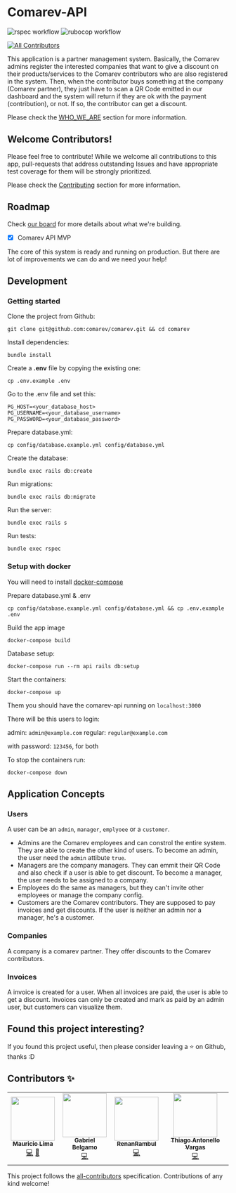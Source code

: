 # Comarev-API

![rspec workflow](https://github.com/belgamo/comarev/actions/workflows/rspec.yml/badge.svg)
![rubocop workflow](https://github.com/belgamo/comarev/actions/workflows/rubocop.yml/badge.svg)

<!-- ALL-CONTRIBUTORS-BADGE:START - Do not remove or modify this section -->
[![All Contributors](https://img.shields.io/badge/all_contributors-3-orange.svg?style=flat-square)](#contributors-)
<!-- ALL-CONTRIBUTORS-BADGE:END -->

This application is a partner management system. Basically, the Comarev admins register the interested companies that want to give a discount on their products/services to the Comarev contributors who are also registered in the system. Then, when the contributor buys something at the company (Comarev partner), they just have to scan a QR Code emitted in our dashboard and the system will return if they are ok with the payment (contribution), or not. If so, the contributor can get a discount.

Please check the [WHO_WE_ARE](WHO_WE_ARE.md) section for more information.

## Welcome Contributors!

Please feel free to contribute! While we welcome all contributions to this app, pull-requests that address outstanding Issues and have appropriate test coverage for them will be strongly prioritized.

Please check the [Contributing](CONTRIBUTING.md) section for more information.

## Roadmap

Check [our board](https://github.com/comarev/comarev/projects/1) for more details about what we're building.

- [x] Comarev API MVP

The core of this system is ready and running on production. But there are lot of improvements we can do and we need your help!

## Development

### Getting started

Clone the project from Github:

    git clone git@github.com:comarev/comarev.git && cd comarev

Install dependencies:

    bundle install

Create a **.env** file by copying the existing one:

    cp .env.example .env

Go to the .env file and set this:

```
PG_HOST=<your_database_host>
PG_USERNAME=<your_database_username>
PG_PASSWORD=<your_database_password>
```

Prepare database.yml:

    cp config/database.example.yml config/database.yml

Create the database:

    bundle exec rails db:create

Run migrations:

    bundle exec rails db:migrate

Run the server:

    bundle exec rails s

Run tests:

    bundle exec rspec

### Setup with docker

You will need to install [docker-compose](https://docs.docker.com/compose/install/)

Prepare database.yml & .env

    cp config/database.example.yml config/database.yml && cp .env.example .env

Build the app image

    docker-compose build

Database setup:

    docker-compose run --rm api rails db:setup

Start the containers:

    docker-compose up

Them you should have the comarev-api running on `localhost:3000`

There will be this users to login:

admin: `admin@example.com`
regular: `regular@example.com`

with password: `123456`, for both

To stop the containers run:

    docker-compose down

## Application Concepts

### Users

A user can be an `admin`, `manager`, `emplyoee` or a `customer`.

- Admins are the Comarev employees and can constrol the entire system. They are able to create the other kind of users. To become an admin, the user need the `admin` attibute `true`.
- Managers are the company managers. They can emmit their QR Code and also check if a user is able to get discount. To become a manager, the user needs to be assigned to a company.
- Employees do the same as managers, but they can't invite other employees or manage the company config.
- Customers are the Comarev contributors. They are supposed to pay invoices and get discounts. If the user is neither an admin nor a manager, he's a customer.

### Companies

A company is a comarev partner. They offer discounts to the Comarev contributors.

### Invoices

A invoice is created for a user. When all invoices are paid, the user is able to get a discount. Invoices can only be created and mark as paid by an admin user, but customers can visualize them.

## Found this project interesting?

If you found this project useful, then please consider leaving a :star: on Github, thanks :D

## Contributors ✨

<!-- ALL-CONTRIBUTORS-LIST:START - Do not remove or modify this section -->
<!-- prettier-ignore-start -->
<!-- markdownlint-disable -->
<table>
  <tr>
    <td align="center"><a href="https://github.com/m-pereira"><img src="https://avatars.githubusercontent.com/u/47258878?v=4?s=100" width="100px;" alt=""/><br /><sub><b>Mauricio Lima</b></sub></a><br /><a href="https://github.com/comarev/comarev/commits?author=m-pereira" title="Code">💻</a> <a href="https://github.com/comarev/comarev/commits?author=m-pereira" title="Documentation">📖</a></td>
    <td align="center"><a href="https://github.com/belgamo"><img src="https://avatars.githubusercontent.com/u/19699724?v=4?s=100" width="100px;" alt=""/><br /><sub><b>Gabriel Belgamo</b></sub></a><br /><a href="https://github.com/comarev/comarev/commits?author=belgamo" title="Code">💻</a></td>
    <td align="center"><a href="https://github.com/RenanRSilva"><img src="https://avatars.githubusercontent.com/u/77541655?v=4?s=100" width="100px;" alt=""/><br /><sub><b>RenanRambul</b></sub></a><br /><a href="https://github.com/comarev/comarev/commits?author=RenanRSilva" title="Code">💻</a></td>
    <td align="center"><a href="http://linkedin.com/in/thiago-antonello-vargas-241a77180/"><img src="https://avatars.githubusercontent.com/u/72185566?v=4?s=100" width="100px;" alt=""/><br /><sub><b>Thiago Antonello Vargas</b></sub></a><br /><a href="https://github.com/comarev/comarev/commits?author=thiantonello" title="Code">💻</a></td>
  </tr>
</table>

<!-- markdownlint-restore -->
<!-- prettier-ignore-end -->

<!-- ALL-CONTRIBUTORS-LIST:END -->

This project follows the [all-contributors](https://github.com/all-contributors/all-contributors) specification. Contributions of any kind welcome!
